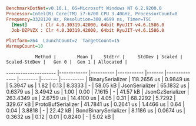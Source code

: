 ``` ini

BenchmarkDotNet=v0.10.1, OS=Microsoft Windows NT 6.2.9200.0
Processor=Intel(R) Core(TM) i7-6700 CPU 3.40GHz, ProcessorCount=8
Frequency=3328120 Hz, Resolution=300.4699 ns, Timer=TSC
  [Host]     : Clr 4.0.30319.42000, 64bit RyuJIT-v4.6.1586.0
  Job-DZPVZX : Clr 4.0.30319.42000, 64bit RyuJIT-v4.6.1586.0

Platform=X64  LaunchCount=2  TargetCount=15  
WarmupCount=10  

```
               Method |        Mean |    StdErr |     StdDev | Scaled | Scaled-StdDev |   Gen 0 |  Gen 1 | Allocated |
--------------------- |------------ |---------- |----------- |------- |-------------- |-------- |------- |---------- |
     BinarySerializer | 118.2656 us | 0.9849 us |  5.3947 us |   1.82 |          0.13 |  8.3333 |      - |  58.05 kB |
       JsonSerializer |  65.1832 us | 0.6379 us |  3.4942 us |   1.00 |          0.00 |  7.1615 |      - |  41.57 kB |
     JsonGzSerializer | 263.4349 us | 2.6759 us | 14.4100 us |   4.05 |          0.31 | 68.2292 | 5.7292 | 329.67 kB |
   ProtoBufSerializer |  41.7841 us | 0.2641 us |  1.4466 us |   0.64 |          0.04 |  3.8818 |      - |  22.42 kB |
 BondBinarySerializer |   8.1186 us | 0.0674 us |  0.3632 us |   0.12 |          0.01 |  0.8240 |      - |   5.02 kB |
